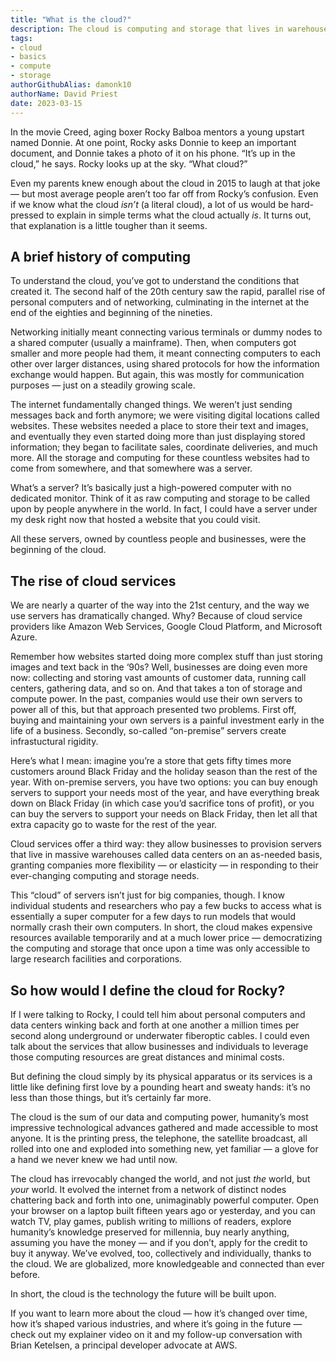 ```yaml
---  
title: "What is the cloud?"  
description: The cloud is computing and storage that lives in warehouses full of servers. But what does that actually mean?  
tags:  
- cloud
- basics
- compute
- storage
authorGithubAlias: damonk10  
authorName: David Priest  
date: 2023-03-15  
---
```


In the movie Creed, aging boxer Rocky Balboa mentors a young upstart named Donnie. At one point, Rocky asks Donnie to keep an important document, and Donnie takes a photo of it on his phone. “It’s up in the cloud,” he says. Rocky looks up at the sky. “What cloud?”  

Even my parents knew enough about the cloud in 2015 to laugh at that joke — but most average people aren’t too far off from Rocky’s confusion. Even if we know what the cloud _isn’t_ (a literal cloud), a lot of us would be hard-pressed to explain in simple terms what the cloud actually _is_. It turns out, that explanation is a little tougher than it seems.  

## A brief history of computing

To understand the cloud, you’ve got to understand the conditions that created it. The second half of the 20th century saw the rapid, parallel rise of personal computers and of networking, culminating in the internet at the end of the eighties and beginning of the nineties.  
  
Networking initially meant connecting various terminals or dummy nodes to a shared computer (usually a mainframe). Then, when computers got smaller and more people had them, it meant connecting computers to each other over larger distances, using shared protocols for how the information exchange would happen. But again, this was mostly for communication purposes — just on a steadily growing scale.  
  
The internet fundamentally changed things. We weren’t just sending messages back and forth anymore; we were visiting digital locations called websites. These websites needed a place to store their text and images, and eventually they even started doing more than just displaying stored information; they began to facilitate sales, coordinate deliveries, and much more. All the storage and computing for these countless websites had to come from somewhere, and that somewhere was a server.  
  
What’s a server? It’s basically just a high-powered computer with no dedicated monitor. Think of it as raw computing and storage to be called upon by people anywhere in the world. In fact, I could have a server under my desk right now that hosted a website that you could visit.  
  
All these servers, owned by countless people and businesses, were the beginning of the cloud.  
  
## The rise of cloud services  
  
We are nearly a quarter of the way into the 21st century, and the way we use servers has dramatically changed. Why? Because of cloud service providers like Amazon Web Services, Google Cloud Platform, and Microsoft Azure.  
  
Remember how websites started doing more complex stuff than just storing images and text back in the ‘90s? Well, businesses are doing even more now: collecting and storing vast amounts of customer data, running call centers, gathering data, and so on. And that takes a ton of storage and compute power. In the past, companies would use their own servers to power all of this, but that approach presented two problems. First off, buying and maintaining your own servers is a painful investment early in the life of a business. Secondly, so-called “on-premise” servers create infrastuctural rigidity.  
  
Here’s what I mean: imagine you’re a store that gets fifty times more customers around Black Friday and the holiday season than the rest of the year. With on-premise servers, you have two options: you can buy enough servers to support your needs most of the year, and have everything break down on Black Friday (in which case you’d sacrifice tons of profit), or you can buy the servers to support your needs on Black Friday, then let all that extra capacity go to waste for the rest of the year.  
  
Cloud services offer a third way: they allow businesses to provision servers that live in massive warehouses called data centers on an as-needed basis, granting companies more flexibility — or elasticity — in responding to their ever-changing computing and storage needs.  
  
This “cloud” of servers isn’t just for big companies, though. I know individual students and researchers who pay a few bucks to access what is essentially a super computer for a few days to run models that would normally crash their own computers. In short, the cloud makes expensive resources available temporarily and at a much lower price — democratizing the computing and storage that once upon a time was only accessible to large research facilities and corporations.  

## So how would I define the cloud for Rocky?
  
If I were talking to Rocky, I could tell him about personal computers and data centers winking back and forth at one another a million times per second along underground or underwater fiberoptic cables. I could even talk about the services that allow businesses and individuals to leverage those computing resources are great distances and minimal costs.  

But defining the cloud simply by its physical apparatus or its services is a little like defining first love by a pounding heart and sweaty hands: it’s no less than those things, but it’s certainly far more.  

The cloud is the sum of our data and computing power, humanity’s most impressive technological advances gathered and made accessible to most anyone. It is the printing press, the telephone, the satellite broadcast, all rolled into one and exploded into something new, yet familiar — a glove for a hand we never knew we had until now.  

The cloud has irrevocably changed the world, and not just _the_ world, but _your_ world. It evolved the internet from a network of distinct nodes chattering back and forth into one, unimaginably powerful computer. Open your browser on a laptop built fifteen years ago or yesterday, and you can watch TV, play games, publish writing to millions of readers, explore humanity’s knowledge preserved for millennia, buy nearly anything, assuming you have the money — and if you don’t, apply for the credit to buy it anyway. We’ve evolved, too, collectively and individually, thanks to the cloud. We are globalized, more knowledgeable and connected than ever before.  

In short, the cloud is the technology the future will be built upon.  

If you want to learn more about the cloud — how it’s changed over time, how it’s shaped various industries, and where it’s going in the future — check out my explainer video on it and my follow-up conversation with Brian Ketelsen, a principal developer advocate at AWS.  